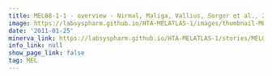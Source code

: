 ```yaml
---
title: MEL08-1-1 - overview - Nirmal, Maliga, Vallius, Sorger et al., 2021
image: https://labsyspharm.github.io/HTA-MELATLAS-1/images/thumbnail-MEL08-1-1-overview.jpg
date: '2011-01-25'
minerva_link: https://labsyspharm.github.io/HTA-MELATLAS-1/stories/MEL08-1-1-overview.html
info_link: null
show_page_link: false
tag: MEL
---
```

